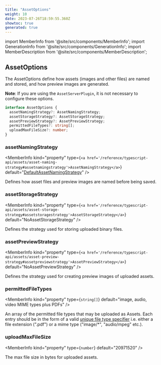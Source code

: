 ```yaml
---
title: "AssetOptions"
weight: 10
date: 2023-07-26T18:59:55.360Z
showtoc: true
generated: true
---
```

<!-- This file was generated from the Vendure source. Do not modify. Instead, re-run the "docs:build" script -->
import MemberInfo from '@site/src/components/MemberInfo';
import GenerationInfo from '@site/src/components/GenerationInfo';
import MemberDescription from '@site/src/components/MemberDescription';


## AssetOptions

<GenerationInfo sourceFile="packages/core/src/config/vendure-config.ts" sourceLine="605" packageName="@vendure/core" />

The AssetOptions define how assets (images and other files) are named and stored, and how preview images are generated.

**Note**: If you are using the `AssetServerPlugin`, it is not necessary to configure these options.

```ts title="Signature"
interface AssetOptions {
  assetNamingStrategy?: AssetNamingStrategy;
  assetStorageStrategy?: AssetStorageStrategy;
  assetPreviewStrategy?: AssetPreviewStrategy;
  permittedFileTypes?: string[];
  uploadMaxFileSize?: number;
}
```

<div className="members-wrapper">

### assetNamingStrategy

<MemberInfo kind="property" type={`<a href='/reference/typescript-api/assets/asset-naming-strategy#assetnamingstrategy'>AssetNamingStrategy</a>`} default="<a href='/reference/typescript-api/assets/default-asset-naming-strategy#defaultassetnamingstrategy'>DefaultAssetNamingStrategy</a>"   />

Defines how asset files and preview images are named before being saved.
### assetStorageStrategy

<MemberInfo kind="property" type={`<a href='/reference/typescript-api/assets/asset-storage-strategy#assetstoragestrategy'>AssetStorageStrategy</a>`} default="NoAssetStorageStrategy"   />

Defines the strategy used for storing uploaded binary files.
### assetPreviewStrategy

<MemberInfo kind="property" type={`<a href='/reference/typescript-api/assets/asset-preview-strategy#assetpreviewstrategy'>AssetPreviewStrategy</a>`} default="NoAssetPreviewStrategy"   />

Defines the strategy used for creating preview images of uploaded assets.
### permittedFileTypes

<MemberInfo kind="property" type={`string[]`} default="image, audio, video MIME types plus PDFs"   />

An array of the permitted file types that may be uploaded as Assets. Each entry
should be in the form of a valid
[unique file type specifier](https://developer.mozilla.org/en-US/docs/Web/HTML/Element/input/file#Unique_file_type_specifiers)
i.e. either a file extension (".pdf") or a mime type ("image/*", "audio/mpeg" etc.).
### uploadMaxFileSize

<MemberInfo kind="property" type={`number`} default="20971520"   />

The max file size in bytes for uploaded assets.


</div>
